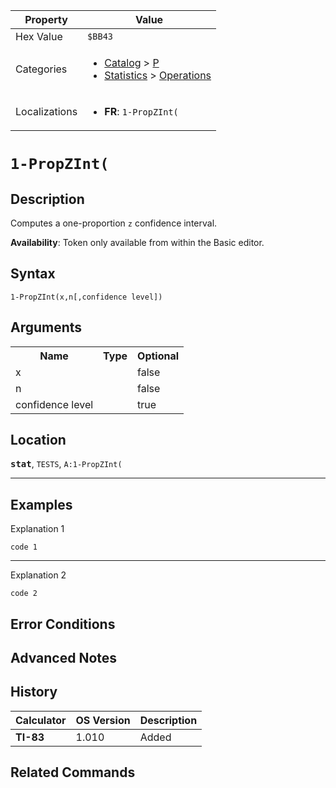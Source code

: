 | Property      | Value |
|---------------|-------|
| Hex Value     | `$BB43`|
| Categories    | <ul><li>[Catalog](<../categories/Catalog.md>) > [P](<../categories/Catalog.md#P>)</li><li>[Statistics](<../categories/Statistics.md>) > [Operations](<../categories/Statistics.md#Operations>)</li></ul> |
| Localizations | <ul><li><b>FR</b>: `1-PropZInt(`</li></ul> |

# `1-PropZInt(`

## Description
Computes a one-proportion `z` confidence interval.


<b>Availability</b>: Token only available from within the Basic editor.

## Syntax
`1-PropZInt(x,n[,confidence level])`

## Arguments
<table>
<tr><th>Name</th><th>Type</th><th>Optional</th></tr>

<tr><td>x</td><td></td><td>false</td></tr>

<tr><td>n</td><td></td><td>false</td></tr>

<tr><td>confidence level</td><td></td><td>true</td></tr>

</table>

## Location
<tt><kbd><b>stat</b></kbd></tt>, `TESTS`, `A:1-PropZInt(`
<hr>

## Examples

Explanation 1
```ti-basic
code 1
```
---
Explanation 2
```ti-basic
code 2
```

## Error Conditions


## Advanced Notes


## History
| Calculator | OS Version | Description |
|------------|------------|-------------|
| <b>TI-83</b> | 1.010 | Added

## Related Commands

    